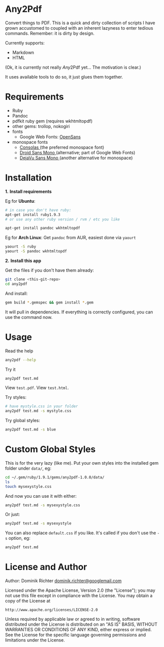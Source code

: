 Any2Pdf
========

Convert things to PDF. This is a quick and dirty collection of scripts I have grown accustomed to coupled with an inherent lazyness to enter tedious commands. Remember: it is dirty by design.

Currently supports:

* Markdown
* HTML

(Ok, it is currently not really *Any*2Pdf yet... The motivation is clear.)

It uses available tools to do so, it just glues them together.

Requirements
============

* Ruby
* Pandoc
* pdfkit ruby gem (requires wkhtmltopdf)
* other gems: trollop, nokogiri
* fonts
    * Google Web Fonts: [ OpenSans ]( http://www.google.com/webfonts/specimen/Open+Sans )
* monospace fonts
    * [ Consolas ]( http://www.ascenderfonts.com/font/consolas-regular.aspx ) (the preferred monospace font)
    * [ Droid Sans Mono ]( http://www.google.com/webfonts/specimen/Droid+Sans+Mono ) (alternative; part of Google Web Fonts)
    * [ DejaVu Sans Mono ]( http://dejavu-fonts.org/wiki/Main_Page ) (another alternative for monospace)

Installation
============

**1.** **Install requirements**

Eg for **Ubuntu**:

```bash
# in case you don't have ruby:
apt-get install ruby1.9.3
# or use any other ruby version / rvm / etc you like

apt-get install pandoc wkhtmltopdf
```

Eg for **Arch Linux**: Get `pandoc` from AUR, easiest done via `yaourt`

```bash
yaourt -S ruby
yaourt -S pandoc wkhtmltopdf
```

**2.** **Install this app**

Get the files if you don't have them already:

```bash
git clone <this-git-repo>
cd any2pdf
```

And install:

```bash
gem build *.gemspec && gem install *.gem
```

It will pull in dependencies. If everything is correctly configured, you can use the command now.


Usage
=====

Read the help

```bash
any2pdf --help
```

Try it

```bash
any2pdf test.md
```

View `test.pdf`. View `test.html`.

Try styles:

```bash
# have mystyle.css in your folder
any2pdf test.md -s mystyle.css
```

Try global styles:

```bash
any2pdf test.md -s blue
```


Custom Global Styles
====================

This is for the very lazy (like me). Put your own styles into the installed gem folder under `data/`, eg:

```bash
cd ~/.gem/ruby/1.9.1/gems/any2pdf-1.0.0/data/
ls
touch mysexystyle.css
```

And now you can use it with either:

```bash
any2pdf test.md -s mysexystyle.css
```

Or just:

```bash
any2pdf test.md -s mysexystyle
```

You can also replace `default.css` if you like. It's called if you don't use the `-s` option, eg:

```bash
any2pdf test.md
```


License and Author
==================
Author: Dominik Richter <dominik.richter@googlemail.com>

Licensed under the Apache License, Version 2.0 (the "License");
you may not use this file except in compliance with the License.
You may obtain a copy of the License at

    http://www.apache.org/licenses/LICENSE-2.0

Unless required by applicable law or agreed to in writing, software
distributed under the License is distributed on an "AS IS" BASIS,
WITHOUT WARRANTIES OR CONDITIONS OF ANY KIND, either express or implied.
See the License for the specific language governing permissions and
limitations under the License.
